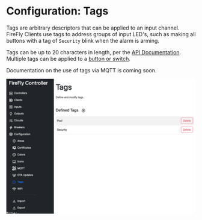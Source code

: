 # Configuration: Tags

Tags are arbitrary descriptors that can be applied to an input channel.  FireFly Clients use tags to address groups of input LED's, such as making all buttons with a tag of `Security` blink when the alarm is arming.

Tags can be up to 20 characters in length, per the [API Documentation](/controller/software/controller/api_reference).  Multiple tags can be applied to a [button or switch](/controller/software/controller/configuration/clients).

<Badge type="warning" text="TODO" /> Documentation on the use of tags via MQTT is coming soon.

[![Tags](./tags.png)](https://raw.githubusercontent.com/BrentIO/FireFly/main/controller/software/controller/configuration/tags.png)